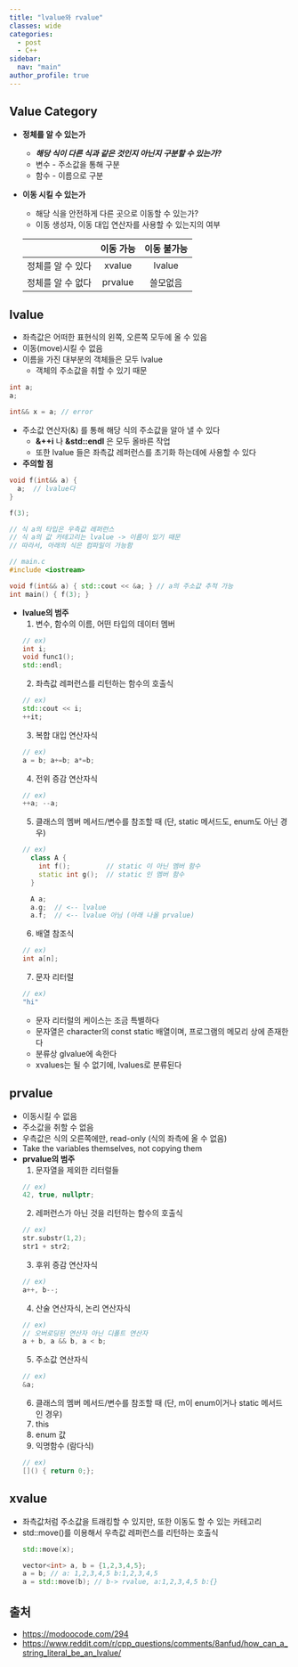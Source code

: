 ```yaml
---
title: "lvalue와 rvalue"
classes: wide
categories: 
  - post
  - C++
sidebar:
  nav: "main"
author_profile: true
---
```


## Value Category
* **정체를 알 수 있는가**
  * ***해당 식이 다른 식과 같은 것인지 아닌지 구분할 수 있는가?***
  * 변수 - 주소값을 통해 구분
  * 함수 - 이름으로 구분
* **이동 시킬 수 있는가**
  * 해당 식을 안전하게 다른 곳으로 이동할 수 있는가?
  * 이동 생성자, 이동 대입 연산자를 사용할 수 있는지의 여부

  ||이동 가능|이동 불가능|
  |---:|:---:|:---:|
  |정체를 알 수 있다|xvalue|lvalue|
  |정체를 알 수 없다|prvalue|쓸모없음|

## lvalue
* 좌측값은 어떠한 표현식의 왼쪽, 오른쪽 모두에 올 수 있음
* 이동(move)시킬 수 없음
* 이름을 가진 대부분의 객체들은 모두 lvalue
  * 객체의 주소값을 취할 수 있기 때문

```c++
int a;
a;

int&& x = a; // error
```
* 주소값 연산자(&) 를 통해 해당 식의 주소값을 알아 낼 수 있다
    * **&++i** 나 **&std::endl** 은 모두 올바른 작업
    * 또한 lvalue 들은 좌측값 레퍼런스를 초기화 하는데에 사용할 수 있다
* **주의할 점**

```c++
void f(int&& a) {
  a;  // lvalue다
}

f(3);

// 식 a의 타입은 우측값 레퍼런스
// 식 a의 값 카테고리는 lvalue -> 이름이 있기 때문
// 따라서, 아래의 식은 컴파일이 가능함

// main.c
#include <iostream>

void f(int&& a) { std::cout << &a; } // a의 주소값 추적 가능
int main() { f(3); }
```

* **lvalue의 범주**
  1. 변수, 함수의 이름, 어떤 타입의 데이터 멤버
    ```c++
    // ex)
    int i;
    void func1();
    std::endl;
    ```
  2. 좌측값 레퍼런스를 리턴하는 함수의 호출식
    ```c++
    // ex)
    std::cout << i;
    ++it;
    ```
  3. 복합 대입 연산자식
    ```c++
    // ex)
    a = b; a+=b; a*=b;
    ```
  4. 전위 증감 연산자식
    ```c++
    // ex)
    ++a; --a;
    ```
  5. 클래스의 멤버 메서드/변수를 참조할 때 (단, static 메서드도, enum도 아닌 경우)  
    ```c++
    // ex)
      class A {
        int f();         // static 이 아닌 멤버 함수
        static int g();  // static 인 멤버 함수
      }

      A a;
      a.g;  // <-- lvalue
      a.f;  // <-- lvalue 아님 (아래 나올 prvalue)
    ```
  6. 배열 참조식
    ```c++
    // ex)
    int a[n];
    ```
  7. 문자 리터럴
    ```c++
    // ex)
    "hi"
    ```
    * 문자 리터럴의 케이스는 조금 특별하다
    * 문자열은 character의 const static 배열이며, 프로그램의 메모리 상에 존재한다
    * 분류상 glvalue에 속한다
    * xvalues는 될 수 없기에, lvalues로 분류된다

## prvalue
* 이동시킬 수 없음
* 주소값을 취할 수 없음
* 우측값은 식의 오른쪽에만, read-only (식의 좌측에 올 수 없음)
* Take the variables themselves, not copying them
* **prvalue의 범주**
  1. 문자열을 제외한 리터럴들
    ```c++
    // ex)
    42, true, nullptr;
    ```  
  2. 레퍼런스가 아닌 것을 리턴하는 함수의 호출식
    ```c++
    // ex)
    str.substr(1,2);
    str1 + str2;
    ```  
  3. 후위 증감 연산자식
    ```c++
    // ex)
    a++, b--;
    ```  
  4. 산술 연산자식, 논리 연산자식
    ```c++
    // ex)
    // 오버로딩된 연산자 아닌 디폴트 연산자
    a + b, a && b, a < b;
    ```  
  5. 주소값 연산자식
    ```c++
    // ex)
    &a;
    ```  
  6. 클래스의 멤버 메서드/변수를 참조할 때 (단, m이 enum이거나 static 메서드인 경우)
  7. this
  8. enum 값
  9. 익명함수 (람다식)
    ```c++
    // ex)
    []() { return 0;};
    ```

## xvalue
* 좌측값처럼 주소값을 트래킹할 수 있지만, 또한 이동도 할 수 있는 카테고리
* std::move()를 이용해서 우측값 레퍼런스를 리턴하는 호출식
  ```c++
  std::move(x);

  vector<int> a, b = {1,2,3,4,5};
  a = b; // a: 1,2,3,4,5 b:1,2,3,4,5
  a = std::move(b); // b-> rvalue, a:1,2,3,4,5 b:{}
  ```

## 출처
* <https://modoocode.com/294>
* <https://www.reddit.com/r/cpp_questions/comments/8anfud/how_can_a_string_literal_be_an_lvalue/>
